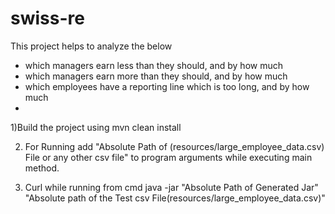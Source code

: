 # swiss-re
This project helps to analyze the below
- which managers earn less than they should, and by how much
- which managers earn more than they should, and by how much
- which employees have a reporting line which is too long, and by how much
- 
1)Build the project using
    mvn clean install
    
2) For Running add "Absolute Path of (resources/large_employee_data.csv) File or any other csv file" to program arguments while executing main method.
   
3) Curl while running from cmd
   java -jar "Absolute Path of Generated Jar" "Absolute path of the Test csv File(resources/large_employee_data.csv)"

